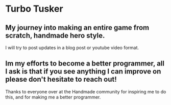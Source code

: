 # Turbo Tusker

## My journey into making an entire game from scratch, handmade hero style.
I will try to post updates in a blog post or youtube video format.

## Im my efforts to become a better programmer, all I ask is that if you see anything I can improve on please don't hesitate to reach out!

Thanks to everyone over at the Handmade community for inspiring me to do this, and for making me a better programmer.